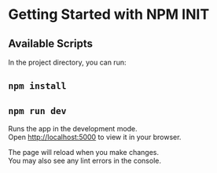 # Getting Started with NPM INIT

## Available Scripts

In the project directory, you can run:
## `npm install`
## `npm run dev`

Runs the app in the development mode.\
Open [http://localhost:5000](http://localhost:5000) to view it in your browser.

The page will reload when you make changes.\
You may also see any lint errors in the console.